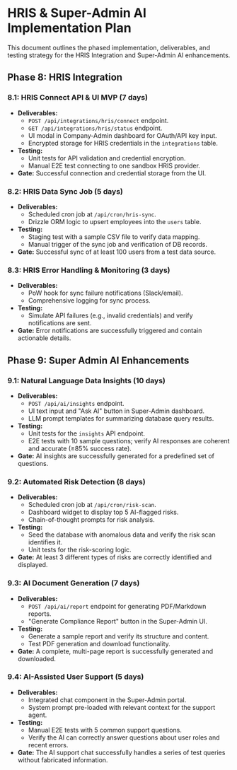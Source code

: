 # HRIS & Super-Admin AI Implementation Plan

This document outlines the phased implementation, deliverables, and testing strategy for the HRIS Integration and Super-Admin AI enhancements.

## Phase 8: HRIS Integration

### 8.1: HRIS Connect API & UI MVP (7 days)
- **Deliverables:**
  - `POST /api/integrations/hris/connect` endpoint.
  - `GET /api/integrations/hris/status` endpoint.
  - UI modal in Company-Admin dashboard for OAuth/API key input.
  - Encrypted storage for HRIS credentials in the `integrations` table.
- **Testing:**
  - Unit tests for API validation and credential encryption.
  - Manual E2E test connecting to one sandbox HRIS provider.
- **Gate:** Successful connection and credential storage from the UI.

### 8.2: HRIS Data Sync Job (5 days)
- **Deliverables:**
  - Scheduled cron job at `/api/cron/hris-sync`.
  - Drizzle ORM logic to upsert employees into the `users` table.
- **Testing:**
  - Staging test with a sample CSV file to verify data mapping.
  - Manual trigger of the sync job and verification of DB records.
- **Gate:** Successful sync of at least 100 users from a test data source.

### 8.3: HRIS Error Handling & Monitoring (3 days)
- **Deliverables:**
  - PoW hook for sync failure notifications (Slack/email).
  - Comprehensive logging for sync process.
- **Testing:**
  - Simulate API failures (e.g., invalid credentials) and verify notifications are sent.
- **Gate:** Error notifications are successfully triggered and contain actionable details.

## Phase 9: Super Admin AI Enhancements

### 9.1: Natural Language Data Insights (10 days)
- **Deliverables:**
  - `POST /api/ai/insights` endpoint.
  - UI text input and "Ask AI" button in Super-Admin dashboard.
  - LLM prompt templates for summarizing database query results.
- **Testing:**
  - Unit tests for the `insights` API endpoint.
  - E2E tests with 10 sample questions; verify AI responses are coherent and accurate (≥85% success rate).
- **Gate:** AI insights are successfully generated for a predefined set of questions.

### 9.2: Automated Risk Detection (8 days)
- **Deliverables:**
  - Scheduled cron job at `/api/cron/risk-scan`.
  - Dashboard widget to display top 5 AI-flagged risks.
  - Chain-of-thought prompts for risk analysis.
- **Testing:**
  - Seed the database with anomalous data and verify the risk scan identifies it.
  - Unit tests for the risk-scoring logic.
- **Gate:** At least 3 different types of risks are correctly identified and displayed.

### 9.3: AI Document Generation (7 days)
- **Deliverables:**
  - `POST /api/ai/report` endpoint for generating PDF/Markdown reports.
  - "Generate Compliance Report" button in the Super-Admin UI.
- **Testing:**
  - Generate a sample report and verify its structure and content.
  - Test PDF generation and download functionality.
- **Gate:** A complete, multi-page report is successfully generated and downloaded.

### 9.4: AI-Assisted User Support (5 days)
- **Deliverables:**
  - Integrated chat component in the Super-Admin portal.
  - System prompt pre-loaded with relevant context for the support agent.
- **Testing:**
  - Manual E2E tests with 5 common support questions.
  - Verify the AI can correctly answer questions about user roles and recent errors.
- **Gate:** The AI support chat successfully handles a series of test queries without fabricated information.
